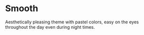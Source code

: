 # Smooth

Aesthetically pleasing theme with pastel colors, easy on the eyes throughout the day even during night times.